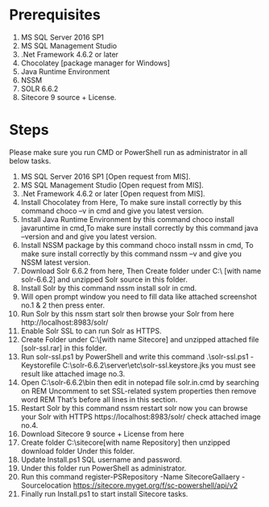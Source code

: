 # Prerequisites

1.	MS SQL Server 2016 SP1
2.	MS SQL Management Studio
3.	.Net Framework 4.6.2 or later
4.	Chocolatey [package manager for Windows]
5.	Java Runtime Environment
6.	NSSM
7.	SOLR 6.6.2
8.	Sitecore 9 source  + License.

# Steps 

Please make sure you run CMD or PowerShell run as administrator in all below tasks.

1.	MS SQL Server 2016 SP1 [Open request from MIS].
2.	MS SQL Management Studio [Open request from MIS].
3.	.Net Framework 4.6.2 or later [Open request from MIS].
4.	Install Chocolatey from Here, To make sure install correctly by this command choco –v in cmd and give you latest version.
5.	Install Java Runtime Environment by this command choco install javaruntime in cmd,To make sure install correctly by this command java –version and and give you latest version.
6.	Install NSSM package by this command choco install nssm in cmd, To make sure install correctly by this command nssm –v and give you NSSM latest version.
7.	Download Solr 6.6.2 from here, Then Create folder under C:\\ [with name solr-6.6.2] and unzipped Solr source in this folder.
8.	Install Solr by this command nssm install solr in cmd.
9.	Will open prompt window you need to fill data like attached screenshot no.1 & 2 then press enter.
10.	Run Solr by this nssm start solr then browse your Solr from here http://localhost:8983/solr/
11.	Enable Solr SSL to can run Solr as HTTPS. 
12.	Create Folder under C:\\[with name Sitecore] and unzipped attached file [solr-ssl.rar] in this folder.
13.	 Run solr-ssl.ps1 by PowerShell and write this command .\solr-ssl.ps1 -Keystorefile C:\solr-6.6.2\server\etc\solr-ssl.keystore.jks you must see result like attached image no.3.
14.	Open C:\solr-6.6.2\bin then edit in notepad  file  solr.in.cmd by searching on REM Uncomment to set SSL-related system properties then remove word REM That’s before all lines in this section.
15.	Restart Solr by this command nssm restart solr now you can browse your Solr with HTTPS https://localhost:8983/solr/  check attached image no.4.
16.	Download Sitecore 9 source  + License from here
17.	Create folder C:\sitecore\[with name Repository] then unzipped download folder Under this folder.
18.	Update Install.ps1 SQL username and password.
19.	Under this folder run PowerShell as administrator.
20.	Run this command register-PSRepository -Name SitecoreGallaery -Sourcelocation https://sitecore.myget.org/f/sc-powershell/api/v2
21.	Finally run Install.ps1 to start install Sitecore tasks.

